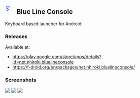 ## <img src="./fastlane/metadata/android/en-US/images/icon.png" width="32" height="32"> Blue Line Console

Keyboard based launcher for Android

### Releases
Available at:

- https://play.google.com/store/apps/details?id=net.nhiroki.bluelineconsole
- https://f-droid.org/en/packages/net.nhiroki.bluelineconsole/

### Screenshots
<img src="./fastlane/metadata/android/en-US/images/phoneScreenshots/1.png" width="240"> <img src="./fastlane/metadata/android/en-US/images/phoneScreenshots/2.png" width="240"> <img src="./fastlane/metadata/android/en-US/images/phoneScreenshots/3.png" width="240">
